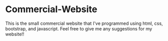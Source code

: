 # Commercial-Website
This is the small commercial website that I've programmed using html, css, bootstrap, and javascript. Feel free to give me any suggestions for my website!! 
